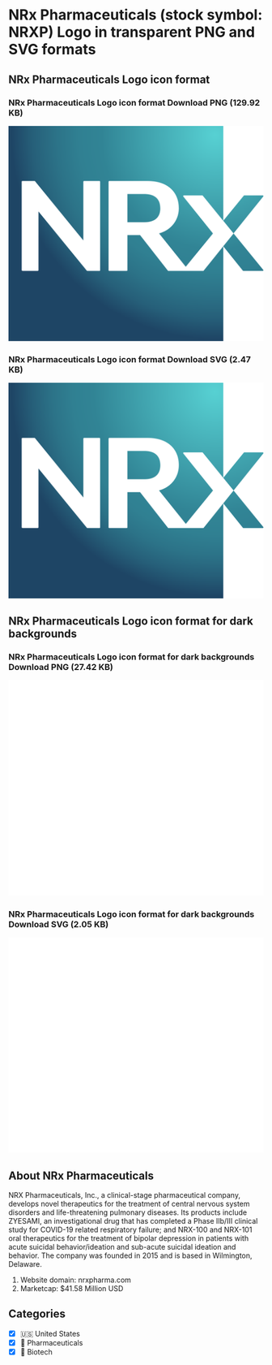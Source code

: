 # NRx Pharmaceuticals (stock symbol: NRXP) Logo in transparent PNG and SVG formats

## NRx Pharmaceuticals Logo icon format

### NRx Pharmaceuticals Logo icon format Download PNG (129.92 KB)

![NRx Pharmaceuticals Logo icon format Download PNG (129.92 KB)](/img/orig/NRXP-0e722b8f.png)

### NRx Pharmaceuticals Logo icon format Download SVG (2.47 KB)

![NRx Pharmaceuticals Logo icon format Download SVG (2.47 KB)](/img/orig/NRXP-10ca0a67.svg)

## NRx Pharmaceuticals Logo icon format for dark backgrounds

### NRx Pharmaceuticals Logo icon format for dark backgrounds Download PNG (27.42 KB)

![NRx Pharmaceuticals Logo icon format for dark backgrounds Download PNG (27.42 KB)](/img/orig/NRXP.D-8d509464.png)

### NRx Pharmaceuticals Logo icon format for dark backgrounds Download SVG (2.05 KB)

![NRx Pharmaceuticals Logo icon format for dark backgrounds Download SVG (2.05 KB)](/img/orig/NRXP.D-e2938059.svg)

## About NRx Pharmaceuticals

NRX Pharmaceuticals, Inc., a clinical-stage pharmaceutical company, develops novel therapeutics for the treatment of central nervous system disorders and life-threatening pulmonary diseases. Its products include ZYESAMI, an investigational drug that has completed a Phase IIb/III clinical study for COVID-19 related respiratory failure; and NRX-100 and NRX-101 oral therapeutics for the treatment of bipolar depression in patients with acute suicidal behavior/ideation and sub-acute suicidal ideation and behavior. The company was founded in 2015 and is based in Wilmington, Delaware.

1. Website domain: nrxpharma.com
2. Marketcap: $41.58 Million USD


## Categories
- [x] 🇺🇸 United States
- [x] 💊 Pharmaceuticals
- [x] 🧬 Biotech
